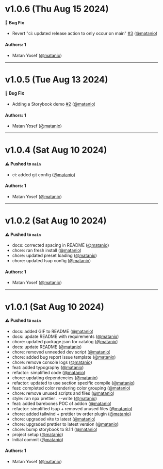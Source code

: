 # v1.0.6 (Thu Aug 15 2024)

#### 🐛 Bug Fix

- Revert "ci: updated release action to only occur on main" [#3](https://github.com/matanio/storybook-addon-tailwind-autodocs/pull/3) ([@matanio](https://github.com/matanio))

#### Authors: 1

- Matan Yosef ([@matanio](https://github.com/matanio))

---

# v1.0.5 (Tue Aug 13 2024)

#### 🐛 Bug Fix

- Adding a Storybook demo [#2](https://github.com/matanio/storybook-addon-tailwind-autodocs/pull/2) ([@matanio](https://github.com/matanio))

#### Authors: 1

- Matan Yosef ([@matanio](https://github.com/matanio))

---

# v1.0.4 (Sat Aug 10 2024)

#### ⚠️ Pushed to `main`

- ci: added git config ([@matanio](https://github.com/matanio))

#### Authors: 1

- Matan Yosef ([@matanio](https://github.com/matanio))

---

# v1.0.2 (Sat Aug 10 2024)

#### ⚠️ Pushed to `main`

- docs: corrected spacing in README ([@matanio](https://github.com/matanio))
- chore: ran fresh install ([@matanio](https://github.com/matanio))
- chore: updated preset loading ([@matanio](https://github.com/matanio))
- chore: updated tsup config ([@matanio](https://github.com/matanio))

#### Authors: 1

- Matan Yosef ([@matanio](https://github.com/matanio))

---

# v1.0.1 (Sat Aug 10 2024)

#### ⚠️ Pushed to `main`

- docs: added GIF to README ([@matanio](https://github.com/matanio))
- docs: update README with requirements ([@matanio](https://github.com/matanio))
- chore: updated package.json for catalog ([@matanio](https://github.com/matanio))
- docs: update README ([@matanio](https://github.com/matanio))
- chore: removed unneeded dev script ([@matanio](https://github.com/matanio))
- chore: added bug report issue template ([@matanio](https://github.com/matanio))
- chore: remove console logs ([@matanio](https://github.com/matanio))
- feat: added typography ([@matanio](https://github.com/matanio))
- refactor: simplified code ([@matanio](https://github.com/matanio))
- chore: updating dependencies ([@matanio](https://github.com/matanio))
- refactor: updated to use section specific compile ([@matanio](https://github.com/matanio))
- feat: completed color rendering color grouping ([@matanio](https://github.com/matanio))
- chore: remove unused scripts and files ([@matanio](https://github.com/matanio))
- style: ran npx prettier . --write ([@matanio](https://github.com/matanio))
- feat: added barebones POC of addon ([@matanio](https://github.com/matanio))
- refactor: simplified tsup + removed unused files ([@matanio](https://github.com/matanio))
- chore: added tailwind + prettier tw order plugin ([@matanio](https://github.com/matanio))
- chore: upgraded vite to latest ([@matanio](https://github.com/matanio))
- chore: upgraded prettier to latest version ([@matanio](https://github.com/matanio))
- chore: bump storybook to 8.1.1 ([@matanio](https://github.com/matanio))
- project setup ([@matanio](https://github.com/matanio))
- Initial commit ([@matanio](https://github.com/matanio))

#### Authors: 1

- Matan Yosef ([@matanio](https://github.com/matanio))
